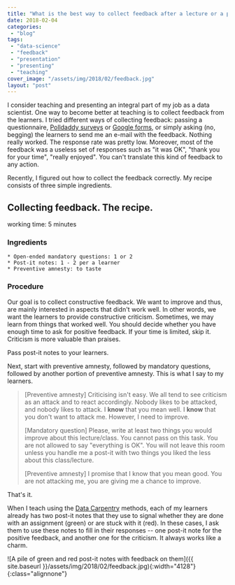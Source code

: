 ```yaml
---
title: "What is the best way to collect feedback after a lecture or a presentation?"
date: 2018-02-04
categories: 
 - "blog"
tags: 
 - "data-science"
 - "feedback"
 - "presentation"
 - "presenting"
 - "teaching"
cover_image: "/assets/img/2018/02/feedback.jpg"
layout: "post"
---
```


I consider teaching and presenting an integral part of my job as a data scientist. One way to become better at teaching is to collect feedback from the learners. I tried different ways of collecting feedback: passing a questionnaire, [Polldaddy surveys](https://polldaddy.com/) or [Google forms](https://www.google.com/forms/about/), or simply asking (no, begging) the learners to send me an e-mail with the feedback. Nothing really worked.  The response rate was pretty low. Moreover, most of the feedback was a useless set of responses such as "it was OK", "thank you for your time", "really enjoyed". You can't translate this kind of feedback to any action.

Recently, I figured out how to collect the feedback correctly. My recipe consists of three simple ingredients.

## Collecting feedback. The recipe.

working time: 5 minutes

### Ingredients

    * Open-ended mandatory questions: 1 or 2
    * Post-it notes: 1 - 2 per a learner
    * Preventive amnesty: to taste

### Procedure

Our goal is to collect constructive feedback. We want to improve and thus, are mainly interested in aspects that didn't work well. In other words, we want the learners to provide constructive criticism. Sometimes, we may learn from things that worked well. You should decide whether you have enough time to ask for positive feedback. If your time is limited, skip it. Criticism is more valuable than praises.

Pass post-it notes to your learners.

Next, start with preventive amnesty, followed by mandatory questions, followed by another portion of preventive amnesty. This is what I say to my learners.

> [Preventive amnesty] Criticising isn't easy. We all tend to see criticism as an attack and to react accordingly. Nobody likes to be attacked, and nobody likes to attack. I **know** that you mean well. I **know** that you don't want to attack me. However, I need to improve.
> 
> [Mandatory question] Please, write at least two things you would improve about this lecture/class. You cannot pass on this task. You are not allowed to say "everything is OK". You will not leave this room unless you handle me a post-it with two things you liked the less about this class/lecture.
> 
> [Preventive amnesty] I promise that I know that you mean good. You are not attacking me, you are giving me a chance to improve.

That's it.

When I teach using the [Data Carpentry](http://www.datacarpentry.org/) methods, each of my learners already has two post-it notes that they use to signal whether they are done with an assignment (green) or are stuck with it (red). In these cases, I ask them to use these notes to fill in their responses -- one post-it note for the positive feedback, and another one for the criticism. It always works like a charm.

![A pile of green and red post-it notes with feedback on them]({{ site.baseurl }}/assets/img/2018/02/feedback.jpg){:width="4128"}{:class="alignnone"}

 
